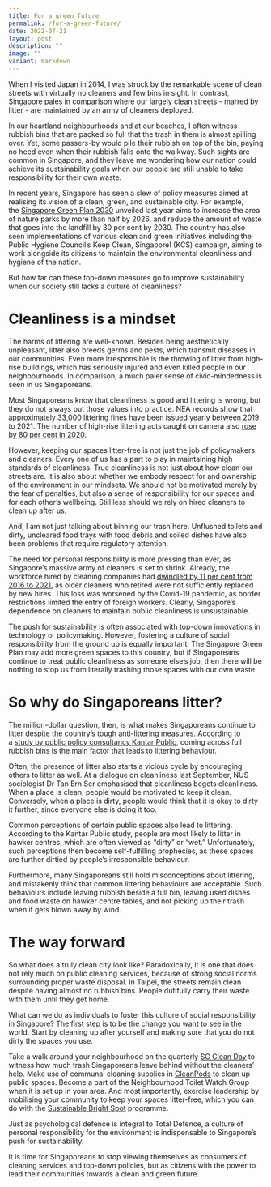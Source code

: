 ```yaml
---
title: For a green future
permalink: /for-a-green-future/
date: 2022-07-21
layout: post
description: ""
image: ""
variant: markdown
---
```


<p>When I visited Japan in 2014, I was struck by the remarkable scene of clean streets with virtually no cleaners and few bins in sight. In contrast, Singapore pales in comparison where our largely clean streets - marred by litter - are maintained by an army of cleaners deployed.</p>
<p>In our heartland neighbourhoods and at our beaches, I often witness rubbish bins that are packed so full that the trash in them is almost spilling over. Yet, some passers-by would pile their rubbish on top of the bin, paying no heed even when their rubbish falls onto the walkway. Such sights are common in Singapore, and they leave me wondering how our nation could achieve its sustainability goals when our people are still unable to take responsibility for their own waste.</p>
<p>In recent years, Singapore has seen a slew of policy measures aimed at realising its vision of a clean, green, and sustainable city. For example, the&nbsp;<a title="Singapore Green Plan 2030" data-sf-ec-="" href="https://www.greenplan.gov.sg/key-focus-areas/key-targets">Singapore Green Plan 2030</a>&nbsp;unveiled last year aims to increase the area of nature parks by more than half by 2026, and reduce the amount of waste that goes into the landfill by 30 per cent by 2030. The country has also seen implementations of various clean and green initiatives including the Public Hygiene Council’s Keep Clean, Singapore! (KCS) campaign, aiming to work alongside its citizens to maintain the environmental cleanliness and hygiene of the nation.</p>
<p>But how far can these top-down measures go to improve sustainability when our society still lacks a culture of cleanliness?</p>
<h1>Cleanliness is a mindset</h1>
<p>The harms of littering are well-known. Besides being aesthetically unpleasant, litter also breeds germs and pests, which transmit diseases in our communities. Even more irresponsible is the throwing of litter from high-rise buildings, which has seriously injured and even killed people in our neighbourhoods. In comparison, a much paler sense of civic-mindedness is seen in us Singaporeans.</p>
<p>Most Singaporeans know that cleanliness is good and littering is wrong, but they do not always put those values into practice. NEA records show that approximately 33,000 littering fines have been issued yearly between 2019 to 2021. The number of high-rise littering acts caught on camera also&nbsp;<a title="rose by 80 per cent in 2020" data-sf-ec-="" href="https://www.straitstimes.com/singapore/more-tickets-issued-in-2020-for-smoking-in-hdb-common-areas-high-rise-littering">rose by 80 per cent in 2020</a>.</p>
<p>However, keeping our spaces litter-free is not just the job of policymakers and cleaners. Every one of us has a part to play in maintaining high standards of cleanliness. True cleanliness is not just about how clean our streets are. It is also about whether we embody respect for and ownership of the environment in our mindsets. We should not be motivated merely by the fear of penalties, but also a sense of responsibility for our spaces and for each other’s wellbeing. Still less should we rely on hired cleaners to clean up after us.</p>
<p>And, I am not just talking about binning our trash here. Unflushed toilets and dirty, uncleared food trays with food debris and soiled dishes have also been problems that require regulatory attention.</p>
<p>The need for personal responsibility is more pressing than ever, as Singapore’s massive army of cleaners is set to shrink. Already, the workforce hired by cleaning companies had&nbsp;<a title="dwindled by 11 per cent from 2016 to 2021" data-sf-ec-="" href="https://www.channelnewsasia.com/singapore/singapore-cleaning-industry-pwm-young-people-jobs-1959021">dwindled by 11 per cent from 2016 to 2021</a>, as older cleaners who retired were not sufficiently replaced by new hires. This loss was worsened by the Covid-19 pandemic, as border restrictions limited the entry of foreign workers. Clearly, Singapore’s dependence on cleaners to maintain public cleanliness is unsustainable.</p>
<p>The push for sustainability is often associated with top-down innovations in technology or policymaking. However, fostering a culture of social responsibility from the ground up is equally important. The Singapore Green Plan may add more green spaces to this country, but if Singaporeans continue to treat public cleanliness as someone else’s job, then there will be nothing to stop us from literally trashing those spaces with our own waste.</p>
<h1>So why do Singaporeans litter?</h1>
<p>The million-dollar question, then, is what makes Singaporeans continue to litter despite the country’s tough anti-littering measures. According to a&nbsp;<a title="study by public policy consultancy Kantar Public" data-sf-ec-="" href="https://kantar.turtl.co/story/public-journal-04/page/9/6?utm_source=global%20web&amp;utm_medium=website&amp;utm_campaign=PUBLIC%2004&amp;utm_id=PUBLIC%20Journal%20">study by public policy consultancy Kantar Public</a>, coming across full rubbish bins is the main factor that leads to littering behaviour.</p>
<p>Often, the presence of litter also starts a vicious cycle by encouraging others to litter as well. At a dialogue on cleanliness last September, NUS sociologist Dr Tan Ern Ser emphasised that cleanliness begets cleanliness. When a place is clean, people would be motivated to keep it clean. Conversely, when a place is dirty, people would think that it is okay to dirty it further, since everyone else is doing it too.</p>
<p>Common perceptions of certain public spaces also lead to littering. According to the Kantar Public study, people are most likely to litter in hawker centres, which are often viewed as “dirty” or “wet.” Unfortunately, such perceptions then become self-fulfilling prophecies, as these spaces are further dirtied by people’s irresponsible behaviour.</p>
<p>Furthermore, many Singaporeans still hold misconceptions about littering, and mistakenly think that common littering behaviours are acceptable. Such behaviours include leaving rubbish beside a full bin, leaving used dishes and food waste on hawker centre tables, and not picking up their trash when it gets blown away by wind.</p>
<h1>The way forward</h1>
<p>So what does a truly clean city look like? Paradoxically, it is one that does not rely much on public cleaning services, because of strong social norms surrounding proper waste disposal. In Taipei, the streets remain clean despite having almost no rubbish bins. People dutifully carry their waste with them until they get home.</p>
<p>What can we do as individuals to foster this culture of social responsibility in Singapore? The first step is to be the change you want to see in the world. Start by cleaning up after yourself and making sure that you do not dirty the spaces you use.</p>
<p>Take a walk around your neighbourhood on the quarterly&nbsp;<a title="SG Clean Day" href="/initiatives/sgcleanday">SG Clean Day</a>&nbsp;to witness how much trash Singaporeans leave behind without the cleaners’ help. Make use of communal cleaning supplies in&nbsp;<a title="CleanPods" href="/resources/cleanpod">CleanPods</a>&nbsp;to clean up public spaces. Become a part of the Neighbourhood Toilet Watch Group when it is set up in your area. And most importantly, exercise leadership by mobilising your community to keep your spaces litter-free, which you can do with the&nbsp;<a title="Sustainable Bright Spot" href="/initiatives/sustainable-bright-spot">Sustainable Bright Spot</a>&nbsp;programme.</p>
<p>Just as psychological defence is integral to Total Defence, a culture of personal responsibility for the environment is indispensable to Singapore’s push for sustainability.</p>
<p>It is time for Singaporeans to stop viewing themselves as consumers of cleaning services and top-down policies, but as citizens with the power to lead their communities towards a clean and green future.</p>